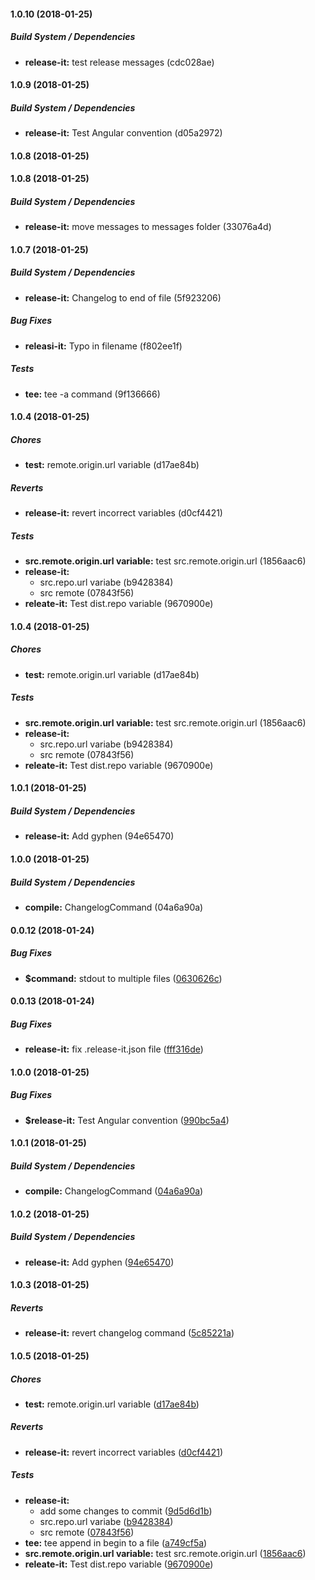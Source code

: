 #### 1.0.10 (2018-01-25)

##### Build System / Dependencies

* **release-it:**  test release messages (cdc028ae)

#### 1.0.9 (2018-01-25)

##### Build System / Dependencies

* **release-it:**  Test Angular convention (d05a2972)

#### 1.0.8 (2018-01-25)

#### 1.0.8 (2018-01-25)

##### Build System / Dependencies

* **release-it:**  move messages to messages folder (33076a4d)

#### 1.0.7 (2018-01-25)

##### Build System / Dependencies

* **release-it:**  Changelog to end of file (5f923206)

##### Bug Fixes

* **releasi-it:**  Typo in filename (f802ee1f)

##### Tests

* **tee:**  tee -a command (9f136666)

#### 1.0.4 (2018-01-25)

##### Chores

* **test:**  remote.origin.url variable (d17ae84b)

##### Reverts

* **release-it:**  revert incorrect variables (d0cf4421)

##### Tests

* **src.remote.origin.url variable:**  test src.remote.origin.url (1856aac6)
* **release-it:**
  *  src.repo.url variabe (b9428384)
  *  src remote (07843f56)
* **releate-it:**  Test dist.repo variable (9670900e)

#### 1.0.4 (2018-01-25)

##### Chores

* **test:**  remote.origin.url variable (d17ae84b)

##### Tests

* **src.remote.origin.url variable:**  test src.remote.origin.url (1856aac6)
* **release-it:**
  *  src.repo.url variabe (b9428384)
  *  src remote (07843f56)
* **releate-it:**  Test dist.repo variable (9670900e)

#### 1.0.1 (2018-01-25)

##### Build System / Dependencies

* **release-it:**  Add gyphen (94e65470)

#### 1.0.0 (2018-01-25)

##### Build System / Dependencies

* **compile:**  ChangelogCommand (04a6a90a)

#### 0.0.12 (2018-01-24)

##### Bug Fixes

* **$command:**  stdout to multiple files ([0630626c](https://github.com/Kristinita/SashaBranchReleaseIt/commit/0630626c3a241955e5ae43c8394258fc6acb8374))

#### 0.0.13 (2018-01-24)

##### Bug Fixes

* **release-it:**  fix .release-it.json file ([fff316de](https://github.com/Kristinita/SashaBranchReleaseIt/commit/fff316de73f681693fa61b3651a65752674ec388))

#### 1.0.0 (2018-01-25)

##### Bug Fixes

* **$release-it:**  Test Angular convention ([990bc5a4](https://github.com/Kristinita/SashaBranchReleaseIt/commit/990bc5a4e6e80fe03dca0c6cdbdcdb3d16f44739))

#### 1.0.1 (2018-01-25)

##### Build System / Dependencies

* **compile:**  ChangelogCommand ([04a6a90a](https://github.com/Kristinita/SashaBranchReleaseIt/commit/04a6a90af461b00cfdaa6d973f06ffc3a9a69397))

#### 1.0.2 (2018-01-25)

##### Build System / Dependencies

* **release-it:**  Add gyphen ([94e65470](https://github.com/Kristinita/SashaBranchReleaseIt/commit/94e65470c7f079cb6df07b35ec0d99ee4932cd70))

#### 1.0.3 (2018-01-25)

##### Reverts

* **release-it:**  revert changelog command ([5c85221a](https://github.com/Kristinita/SashaBranchReleaseIt/commit/5c85221a041d01683909f06dbfead2f2c48f6dad))

#### 1.0.5 (2018-01-25)

##### Chores

* **test:**  remote.origin.url variable ([d17ae84b](https://github.com/Kristinita/SashaBranchReleaseIt/commit/d17ae84b1551110d3d7dd418e9fc4e05a4dd9e6b))

##### Reverts

* **release-it:**  revert incorrect variables ([d0cf4421](https://github.com/Kristinita/SashaBranchReleaseIt/commit/d0cf44212148f55008fbe59c5641d6a28d1d6ade))

##### Tests

* **release-it:**
  *  add some changes to commit ([9d5d6d1b](https://github.com/Kristinita/SashaBranchReleaseIt/commit/9d5d6d1b87fbf72d34975f347539eb1cd882dfdb))
  *  src.repo.url variabe ([b9428384](https://github.com/Kristinita/SashaBranchReleaseIt/commit/b9428384664c8f4e2f89f9ed7e6c5309df49c06e))
  *  src remote ([07843f56](https://github.com/Kristinita/SashaBranchReleaseIt/commit/07843f56c49f72c9a41a8eb01097b171807731f1))
* **tee:**  tee append in begin to a file ([a749cf5a](https://github.com/Kristinita/SashaBranchReleaseIt/commit/a749cf5abc7ef572cc2ccde59d5ed921cbd35524))
* **src.remote.origin.url variable:**  test src.remote.origin.url ([1856aac6](https://github.com/Kristinita/SashaBranchReleaseIt/commit/1856aac6dcf614e967d3d29b001f39d103e8b4f7))
* **releate-it:**  Test dist.repo variable ([9670900e](https://github.com/Kristinita/SashaBranchReleaseIt/commit/9670900e2dada7f3f26f2484e49e2016d02f094b))

